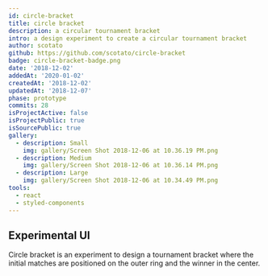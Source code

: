 ```yaml
---
id: circle-bracket
title: circle bracket
description: a circular tournament bracket
intro: a design experiment to create a circular tournament bracket
author: scotato
github: https://github.com/scotato/circle-bracket
badge: circle-bracket-badge.png
date: '2018-12-02'
addedAt: '2020-01-02'
createdAt: '2018-12-02'
updatedAt: '2018-12-07'
phase: prototype
commits: 28
isProjectActive: false
isProjectPublic: true
isSourcePublic: true
gallery:
  - description: Small
    img: gallery/Screen Shot 2018-12-06 at 10.36.19 PM.png
  - description: Medium
    img: gallery/Screen Shot 2018-12-06 at 10.36.14 PM.png
  - description: Large
    img: gallery/Screen Shot 2018-12-06 at 10.34.49 PM.png
tools: 
  - react
  - styled-components
---
```


## Experimental UI
Circle bracket is an experiment to design a tournament bracket where the initial matches are positioned on the outer ring and the winner in the center.
